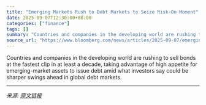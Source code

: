 ```yaml
---
title: "Emerging Markets Rush to Debt Markets to Seize Risk-On Moment"
date: 2025-09-07T12:30:00+08:00
categories: ["finance"]
tags: []
summary: "Countries and companies in the developing world are rushing to sell bonds at the fastest clip in at least a decade, taking advantage of high appetite for emerging-market assets to issue debt amid what"
source_url: "https://www.bloomberg.com/news/articles/2025-09-07/emerging-markets-rush-to-debt-markets-to-seize-risk-on-moment"
---
```


Countries and companies in the developing world are rushing to sell bonds at the fastest clip in at least a decade, taking advantage of high appetite for emerging-market assets to issue debt amid what investors say could be sharper swings ahead in global debt markets.

---

*来源: [原文链接](https://www.bloomberg.com/news/articles/2025-09-07/emerging-markets-rush-to-debt-markets-to-seize-risk-on-moment)*
